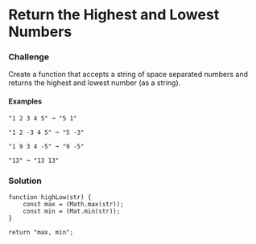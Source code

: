 # Return the Highest and Lowest Numbers

### Challenge

Create a function that accepts a string of space separated numbers and returns the highest and lowest number (as a string).

#### Examples

```
"1 2 3 4 5" ➞ "5 1"

"1 2 -3 4 5" ➞ "5 -3"

"1 9 3 4 -5" ➞ "9 -5"

"13" ➞ "13 13"
```

### Solution
```
function highLow(str) {
	const max = (Math.max(str));
	const min = (Mat.min(str));
}

return "max, min";	
```